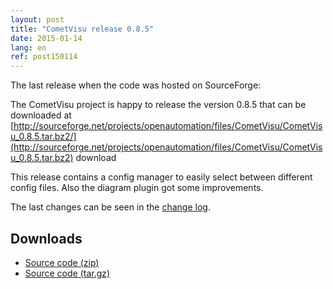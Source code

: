 ```yaml
---
layout: post
title: "CometVisu release 0.8.5"
date: 2015-01-14
lang: en
ref: post150114
---
```


The last release when the code was hosted on SourceForge:

The CometVisu project is happy to release the version 0.8.5 that can be downloaded at [http://sourceforge.net/projects/openautomation/files/CometVisu/CometVisu_0.8.5.tar.bz2/](http://sourceforge.net/projects/openautomation/files/CometVisu/CometVisu_0.8.5.tar.bz2) download

This release contains a config manager to easily select between different config files.
Also the diagram plugin got some improvements.

The last changes can be seen in the [change log](https://sourceforge.net/p/openautomation/code/HEAD/tree/CometVisu/branches/release_0.8.5/ChangeLog).

Downloads
---------

* [Source code (zip)](https://github.com/CometVisu/CometVisu/archive/v0.8.5.zip)
* [Source code (tar.gz)](https://github.com/CometVisu/CometVisu/archive/v0.8.5.tar.gz)